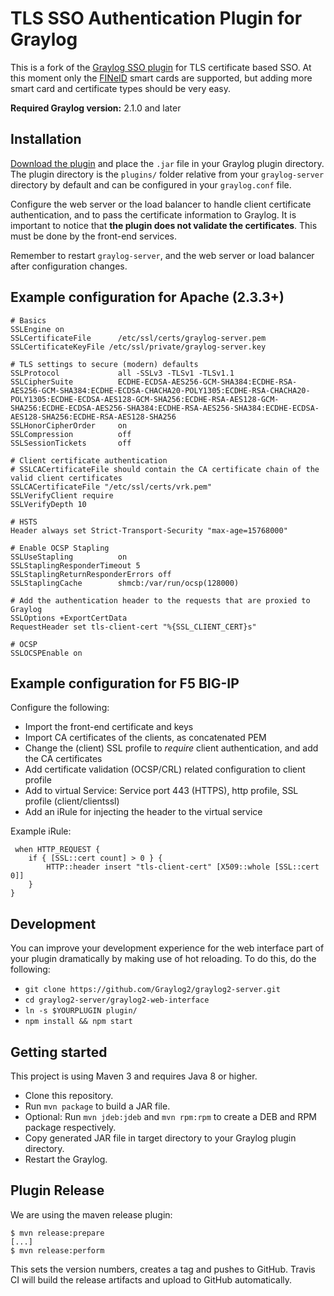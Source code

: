 # TLS SSO Authentication Plugin for Graylog

This is a fork of the [Graylog SSO plugin](https://github.com/Graylog2/graylog-plugin-auth-sso) for TLS 
certificate based SSO. At this moment only the [FINeID](http://vrk.fi/varmenteet-fineid) smart cards are 
supported, but adding more smart card and certificate types should be very easy.

**Required Graylog version:** 2.1.0 and later

Installation
------------

[Download the plugin](https://github.com/mikkolehtisalo/graylog-plugin-auth-tls-sso/releases)
and place the `.jar` file in your Graylog plugin directory. The plugin directory
is the `plugins/` folder relative from your `graylog-server` directory by default
and can be configured in your `graylog.conf` file. 

Configure the web server or the load balancer to handle client certificate authentication, and to pass the certificate
information to Graylog. It is important to notice that **the plugin does not validate the certificates**. This must be
 done by the front-end services.
 
Remember to restart `graylog-server`, and the web server or load balancer after configuration changes.

Example configuration for Apache (2.3.3+)
------------------------------------------

```
# Basics
SSLEngine on
SSLCertificateFile      /etc/ssl/certs/graylog-server.pem
SSLCertificateKeyFile /etc/ssl/private/graylog-server.key

# TLS settings to secure (modern) defaults
SSLProtocol             all -SSLv3 -TLSv1 -TLSv1.1
SSLCipherSuite          ECDHE-ECDSA-AES256-GCM-SHA384:ECDHE-RSA-AES256-GCM-SHA384:ECDHE-ECDSA-CHACHA20-POLY1305:ECDHE-RSA-CHACHA20-POLY1305:ECDHE-ECDSA-AES128-GCM-SHA256:ECDHE-RSA-AES128-GCM-SHA256:ECDHE-ECDSA-AES256-SHA384:ECDHE-RSA-AES256-SHA384:ECDHE-ECDSA-AES128-SHA256:ECDHE-RSA-AES128-SHA256
SSLHonorCipherOrder     on
SSLCompression          off
SSLSessionTickets       off
 
# Client certificate authentication
# SSLCACertificateFile should contain the CA certificate chain of the valid client certificates
SSLCACertificateFile "/etc/ssl/certs/vrk.pem"
SSLVerifyClient require
SSLVerifyDepth 10
 
# HSTS
Header always set Strict-Transport-Security "max-age=15768000"
 
# Enable OCSP Stapling
SSLUseStapling          on
SSLStaplingResponderTimeout 5
SSLStaplingReturnResponderErrors off
SSLStaplingCache        shmcb:/var/run/ocsp(128000)

# Add the authentication header to the requests that are proxied to Graylog
SSLOptions +ExportCertData
RequestHeader set tls-client-cert "%{SSL_CLIENT_CERT}s"

# OCSP
SSLOCSPEnable on
```

Example configuration for F5 BIG-IP
-------------------------------------

Configure the following:

* Import the front-end certificate and keys
* Import CA certificates of the clients, as concatenated PEM
* Change the (client) SSL profile to *require* client authentication, and add the CA certificates
* Add certificate validation (OCSP/CRL) related configuration to client profile
* Add to virtual Service: Service port 443 (HTTPS), http profile, SSL profile (client/clientssl)
* Add an iRule for injecting the header to the virtual service

Example iRule:

```
 when HTTP_REQUEST {
    if { [SSL::cert count] > 0 } {
        HTTP::header insert "tls-client-cert" [X509::whole [SSL::cert 0]]
    }
}
```

Development
-----------

You can improve your development experience for the web interface part of your plugin
dramatically by making use of hot reloading. To do this, do the following:

* `git clone https://github.com/Graylog2/graylog2-server.git`
* `cd graylog2-server/graylog2-web-interface`
* `ln -s $YOURPLUGIN plugin/`
* `npm install && npm start`

Getting started
---------------

This project is using Maven 3 and requires Java 8 or higher.

* Clone this repository.
* Run `mvn package` to build a JAR file.
* Optional: Run `mvn jdeb:jdeb` and `mvn rpm:rpm` to create a DEB and RPM package respectively.
* Copy generated JAR file in target directory to your Graylog plugin directory.
* Restart the Graylog.

Plugin Release
--------------

We are using the maven release plugin:

```
$ mvn release:prepare
[...]
$ mvn release:perform
```

This sets the version numbers, creates a tag and pushes to GitHub. Travis CI will build the release artifacts and upload to GitHub automatically.
